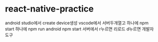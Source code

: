 ﻿# react-native-practice
 android studio에서 create device생성
 vscode에서 서버두개열고 하나에 npm start 하나에 npm run android
 npm start 서버에서 r누르면 리로드 d누르면 개발자도구
 
 
